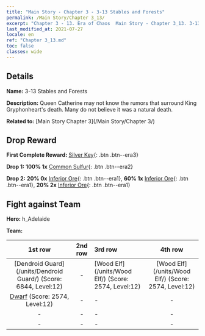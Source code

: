 ```yaml
---
title: "Main Story - Chapter 3 - 3-13 Stables and Forests"
permalink: /Main Story/Chapter 3_13/
excerpt: "Chapter 3 - 13. Era of Chaos  Main Story - Chapter 3_13. 3-13 Stables and Forests"
last_modified_at: 2021-07-27
locale: en
ref: "Chapter 3_13.md"
toc: false
classes: wide
---
```


## Details

 **Name:** 3-13 Stables and Forests

 **Description:** Queen Catherine may not know the rumors that surround King Gryphonheart's death. Many do not believe it was a natural death.

 **Related to:** [Main Story Chapter 3](/Main Story/Chapter 3/)

## Drop Reward

 **First Complete Reward:** [Silver Key](/Items/con_693/){: .btn .btn--era3}

 **Drop 1:** **100% 1x** [Common Sulfur](/Items/mat_9/){: .btn .btn--era2}

 **Drop 2:** **20% 0x** [Inferior Ore](/Items/mat_1/){: .btn .btn--era1}, **60% 1x** [Inferior Ore](/Items/mat_1/){: .btn .btn--era1}, **20% 2x** [Inferior Ore](/Items/mat_1/){: .btn .btn--era1}


## Fight against Team
 **Hero:** h_Adelaide

 **Team:**


  | 1st row | 2nd row | 3rd row | 4th row |
  |:----:|:----:|:----|:----:|
  | [Dendroid Guard](/units/Dendroid Guard/) (Score: 6844, Level:12)  | - | [Wood Elf](/units/Wood Elf/) (Score: 2574, Level:12)  | [Wood Elf](/units/Wood Elf/) (Score: 2574, Level:12)  |
  | [Dwarf](/units/Dwarf/) (Score: 2574, Level:12)  | - | - | - |
  | - | - | - | - |
  | - | - | - | - |


